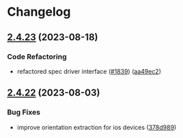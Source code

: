 # Changelog

## [2.4.23](https://github.com/applitools/eyes.sdk.javascript1/compare/js/snippets@2.4.22...js/snippets@2.4.23) (2023-08-18)


### Code Refactoring

* refactored spec driver interface ([#1839](https://github.com/applitools/eyes.sdk.javascript1/issues/1839)) ([aa49ec2](https://github.com/applitools/eyes.sdk.javascript1/commit/aa49ec2a7d14b8529acc3a8a4c2baecfa113d98a))

## [2.4.22](https://github.com/applitools/eyes.sdk.javascript1/compare/js/snippets-v2.4.21...js/snippets@2.4.22) (2023-08-03)


### Bug Fixes

* improve orientation extraction for ios devices ([378d989](https://github.com/applitools/eyes.sdk.javascript1/commit/378d9894e4fbc7247087ccb8c46266dc4737e2e5))
